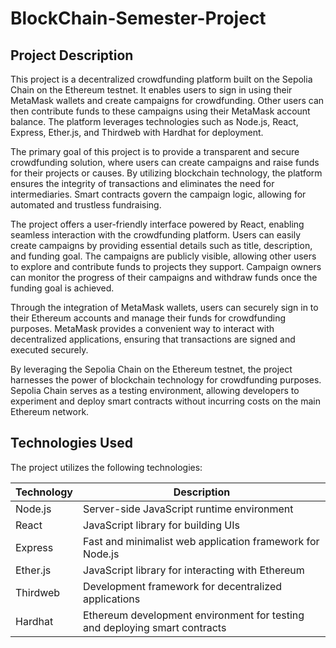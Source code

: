 # BlockChain-Semester-Project 

## Project Description

This project is a decentralized crowdfunding platform built on the Sepolia Chain on the Ethereum testnet. It enables users to sign in using their MetaMask wallets and create campaigns for crowdfunding. Other users can then contribute funds to these campaigns using their MetaMask account balance. The platform leverages technologies such as Node.js, React, Express, Ether.js, and Thirdweb with Hardhat for deployment.

The primary goal of this project is to provide a transparent and secure crowdfunding solution, where users can create campaigns and raise funds for their projects or causes. By utilizing blockchain technology, the platform ensures the integrity of transactions and eliminates the need for intermediaries. Smart contracts govern the campaign logic, allowing for automated and trustless fundraising.

The project offers a user-friendly interface powered by React, enabling seamless interaction with the crowdfunding platform. Users can easily create campaigns by providing essential details such as title, description, and funding goal. The campaigns are publicly visible, allowing other users to explore and contribute funds to projects they support. Campaign owners can monitor the progress of their campaigns and withdraw funds once the funding goal is achieved.

Through the integration of MetaMask wallets, users can securely sign in to their Ethereum accounts and manage their funds for crowdfunding purposes. MetaMask provides a convenient way to interact with decentralized applications, ensuring that transactions are signed and executed securely.

By leveraging the Sepolia Chain on the Ethereum testnet, the project harnesses the power of blockchain technology for crowdfunding purposes. Sepolia Chain serves as a testing environment, allowing developers to experiment and deploy smart contracts without incurring costs on the main Ethereum network.

## Technologies Used

The project utilizes the following technologies:

| Technology  | Description                               |
|-------------|-------------------------------------------|
| Node.js     | Server-side JavaScript runtime environment |
| React       | JavaScript library for building UIs        |
| Express     | Fast and minimalist web application framework for Node.js |
| Ether.js    | JavaScript library for interacting with Ethereum |
| Thirdweb    | Development framework for decentralized applications |
| Hardhat     | Ethereum development environment for testing and deploying smart contracts |
